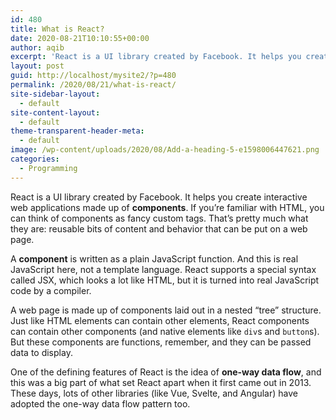 ```yaml
---
id: 480
title: What is React?
date: 2020-08-21T10:10:55+00:00
author: aqib
excerpt: 'React is a UI library created by Facebook. It helps you create interactive web applications made up of components. '
layout: post
guid: http://localhost/mysite2/?p=480
permalink: /2020/08/21/what-is-react/
site-sidebar-layout:
  - default
site-content-layout:
  - default
theme-transparent-header-meta:
  - default
image: /wp-content/uploads/2020/08/Add-a-heading-5-e1598006447621.png
categories:
  - Programming
---
```

React is a UI library created by Facebook. It helps you create interactive web applications made up of&nbsp;**components**. If you’re familiar with HTML, you can think of components as fancy custom tags. That’s pretty much what they are: reusable bits of content and behavior that can be put on a web page.

A&nbsp;**component**&nbsp;is written as a plain JavaScript function. And this is real JavaScript here, not a template language. React supports a special syntax called JSX, which looks a lot like HTML, but it is turned into real JavaScript code by a compiler.

A web page is made up of components laid out in a nested “tree” structure. Just like HTML elements can contain other elements, React components can contain other components (and native elements like&nbsp;`div`s and&nbsp;`button`s). But these components are functions, remember, and they can be passed data to display.

One of the defining features of React is the idea of&nbsp;**one-way data flow**, and this was a big part of what set React apart when it first came out in 2013. These days, lots of other libraries (like Vue, Svelte, and Angular) have adopted the one-way data flow pattern too.